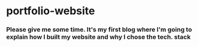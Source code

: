 # portfolio-website

### Please give me some time. It's my first blog where I'm going to explain how I built my website and why I chose the tech. stack

